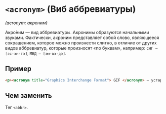 # `<acronym>` (Виб аббревиатуры)

_(acronym: акроним)_

Акро́ним — вид аббревиатуры. Акронимы образуются начальными звуками. Фактически, акроним представляет собой слово, являющееся сокращением, которое можно произнести слитно, в отличие от других видов аббревиатур, которые произносят «по буквам», например: `СНГ — [эс-эн-гэ]`, `МВД — [эм-вэ-дэ]`.

## Пример

```html
<p><acronym title="Graphics Interchange Format"> GIF </acronym> — устаревший формат графики</p>
```

## Чем заменить

Тег `<abbr>`.
